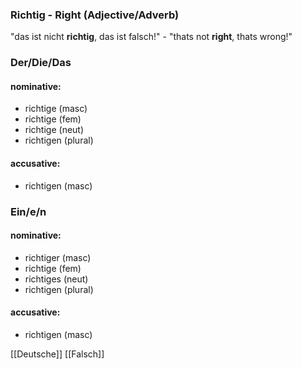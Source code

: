 ### Richtig - Right   (Adjective/Adverb)

"das ist nicht **richtig**, das ist falsch!" - "thats not **right**, thats wrong!"

### Der/Die/Das
#### nominative:
* richtige (masc)
* richtige (fem)
* richtige (neut)
* richtigen (plural)
#### accusative:
* richtigen (masc)


### Ein/e/n
#### nominative:
* richtiger (masc)
* richtige (fem)
* richtiges (neut)
* richtigen (plural)
#### accusative:
* richtigen (masc)


[[Deutsche]]
[[Falsch]]